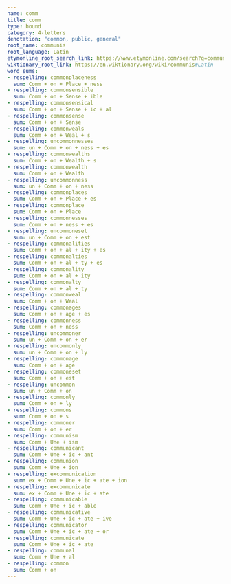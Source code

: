 ```yaml
---
name: comm
title: comm
type: bound
category: 4-letters
denotation: "common, public, general"
root_name: communis
root_language: Latin
etymonline_root_search_link: https://www.etymonline.com/search?q=communis
wiktionary_root_link: https://en.wiktionary.org/wiki/communis#Latin
word_sums:
- respelling: commonplaceness
  sum: Comm + on + Place + ness
- respelling: commonsensible
  sum: Comm + on + Sense + ible
- respelling: commonsensical
  sum: Comm + on + Sense + ic + al
- respelling: commonsense
  sum: Comm + on + Sense
- respelling: commonweals
  sum: Comm + on + Weal + s
- respelling: uncommonnesses
  sum: un + Comm + on + ness + es
- respelling: commonwealths
  sum: Comm + on + Wealth + s
- respelling: commonwealth
  sum: Comm + on + Wealth
- respelling: uncommonness
  sum: un + Comm + on + ness
- respelling: commonplaces
  sum: Comm + on + Place + es
- respelling: commonplace
  sum: Comm + on + Place
- respelling: commonnesses
  sum: Comm + on + ness + es
- respelling: uncommoneset
  sum: un + Comm + on + est
- respelling: commonalities
  sum: Comm + on + al + ity + es
- respelling: commonalties
  sum: Comm + on + al + ty + es
- respelling: commonality
  sum: Comm + on + al + ity
- respelling: commonalty
  sum: Comm + on + al + ty
- respelling: commonweal
  sum: Comm + on + Weal
- respelling: commonages
  sum: Comm + on + age + es
- respelling: commonness
  sum: Comm + on + ness
- respelling: uncommoner
  sum: un + Comm + on + er
- respelling: uncommonly
  sum: un + Comm + on + ly
- respelling: commonage
  sum: Comm + on + age
- respelling: commoneset
  sum: Comm + on + est
- respelling: uncommon
  sum: un + Comm + on
- respelling: commonly
  sum: Comm + on + ly
- respelling: commons
  sum: Comm + on + s
- respelling: commoner
  sum: Comm + on + er
- respelling: communism
  sum: Comm + Une + ism
- respelling: communicant
  sum: Comm + Une + ic + ant
- respelling: communion
  sum: Comm + Une + ion
- respelling: excommunication
  sum: ex + Comm + Une + ic + ate + ion
- respelling: excommunicate
  sum: ex + Comm + Une + ic + ate
- respelling: communicable
  sum: Comm + Une + ic + able
- respelling: communicative
  sum: Comm + Une + ic + ate + ive
- respelling: communicator
  sum: Comm + Une + ic + ate + or
- respelling: communicate
  sum: Comm + Une + ic + ate
- respelling: communal
  sum: Comm + Une + al
- respelling: common
  sum: Comm + on
---
```

